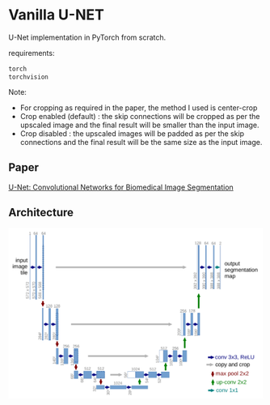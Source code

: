 # Vanilla U-NET

U-Net implementation in PyTorch from scratch.

requirements:
```
torch
torchvision
```

Note:

- For cropping as required in the paper, the method I used is center-crop
- Crop enabled (default) : the skip connections will be cropped as per the upscaled image and the final result will be smaller than the input image.
- Crop disabled : the upscaled images will be padded as per the skip connections and the final result will be the same size as the input image. 

## Paper

[U-Net: Convolutional Networks for Biomedical Image Segmentation](https://arxiv.org/abs/1505.04597)

## Architecture

![U-Net Architecture](architecture.png)